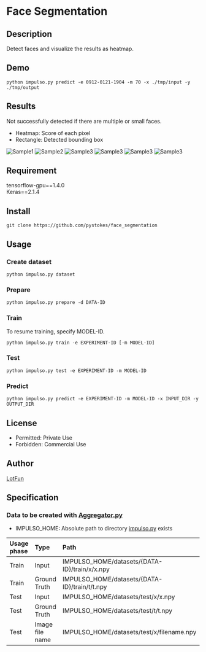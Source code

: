# __Face Segmentation__

## Description
Detect faces and visualize the results as heatmap.

## Demo
```
python impulso.py predict -e 0912-0121-1904 -m 70 -x ./tmp/input -y ./tmp/output
```

## Results
Not successfully detected if there are multiple or small faces.
- Heatmap: Score of each pixel
- Rectangle: Detected bounding box

![Sample1](https://github.com/pystokes/face_segmentation/blob/master/tmp/output/figures/hamabe_minami_1.jpg)
![Sample2](https://github.com/pystokes/face_segmentation/blob/master/tmp/output/figures/hamabe_minami_2.jpg)
![Sample3](https://github.com/pystokes/face_segmentation/blob/master/tmp/output/figures/hamabe_minami_3.jpg)
![Sample3](https://github.com/pystokes/face_segmentation/blob/master/tmp/output/figures/hamabe_minami_4.jpg)
![Sample3](https://github.com/pystokes/face_segmentation/blob/master/tmp/output/figures/hamabe_minami_5.jpg)
![Sample3](https://github.com/pystokes/face_segmentation/blob/master/tmp/output/figures/hamabe_minami_6.jpg)

## Requirement
tensorflow-gpu==1.4.0  
Keras==2.1.4  

## Install
```
git clone https://github.com/pystokes/face_segmentation
```

## Usage
### Create dataset
```
python impulso.py dataset
```

### Prepare
```
python impulso.py prepare -d DATA-ID
```

### Train
To resume training, specify MODEL-ID.
```
python impulso.py train -e EXPERIMENT-ID [-m MODEL-ID]
```

### Test
```
python impulso.py test -e EXPERIMENT-ID -m MODEL-ID
```

### Predict
```
python impulso.py predict -e EXPERIMENT-ID -m MODEL-ID -x INPUT_DIR -y OUTPUT_DIR
```

## License
- Permitted: Private Use  
- Forbidden: Commercial Use  

## Author
[LotFun](https://github.com/pystokes)

## Specification
### Data to be created with [Aggregator.py](https://github.com/pystokes/face_segmentation/blob/master/src/Aggregator.py)
- IMPULSO_HOME: Absolute path to directory [impulso.py](https://github.com/pystokes/face_segmentation/blob/master/impulso.py) exists

|Usage phase|Type|Path|
|:---|:---|:---|
|Train|Input|IMPULSO_HOME/datasets/{DATA-ID}/train/x/x.npy
|Train|Ground Truth|IMPULSO_HOME/datasets/{DATA-ID}/train/t/t.npy
|Test|Input|IMPULSO_HOME/datasets/test/x/x.npy
|Test|Ground Truth|IMPULSO_HOME/datasets/test/t/t.npy
|Test|Image file name|IMPULSO_HOME/datasets/test/x/filename.npy
